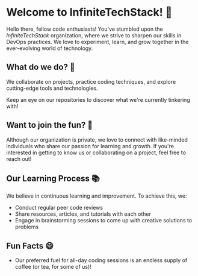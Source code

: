 # Welcome to InfiniteTechStack! 🎉

Hello there, fellow code enthusiasts! You've stumbled upon the *InfiniteTechStack* organization, where we strive to sharpen our skills in DevOps practices. We love to experiment, learn, and grow together in the ever-evolving world of technology.

## What do we do? 🚀

We collaborate on projects, practice coding techniques, and explore cutting-edge tools and technologies.

Keep an eye on our repositories to discover what we're currently tinkering with!

## Want to join the fun? 🎡

Although our organization is private, we love to connect with like-minded individuals who share our passion for learning and growth. If you're interested in getting to know us or collaborating on a project, feel free to reach out!

## Our Learning Process 📚

We believe in continuous learning and improvement. To achieve this, we:

- Conduct regular peer code reviews
- Share resources, articles, and tutorials with each other
- Engage in brainstorming sessions to come up with creative solutions to problems

## Fun Facts 😄

- Our preferred fuel for all-day coding sessions is an endless supply of coffee (or tea, for some of us)!